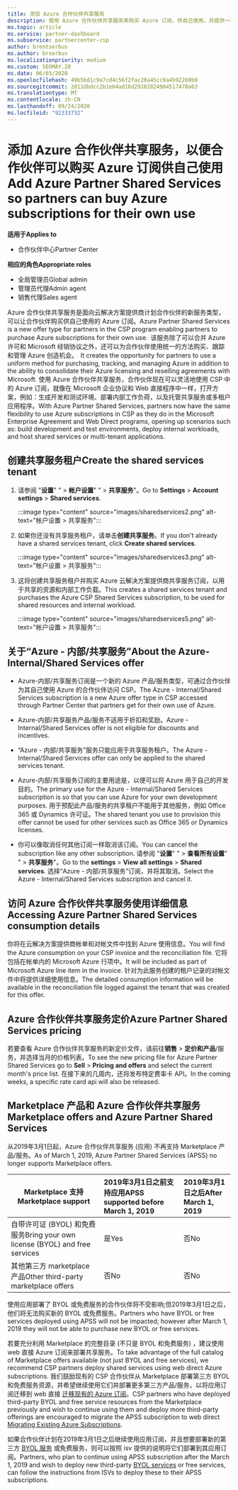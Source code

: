 ```yaml
---
title: 添加 Azure 合作伙伴共享服务
description: 使用 Azure 合作伙伴共享服务来购买 Azure 订阅，供自己使用，并提供一种统一的方法来购买、跟踪和管理 Azure。
ms.topic: article
ms.service: partner-dashboard
ms.subservice: partnercenter-csp
author: brentserbus
ms.author: brserbus
ms.localizationpriority: medium
ms.custom: SEOMAY.20
ms.date: 06/03/2020
ms.openlocfilehash: 49b5bd1c9a7cd4c56f2fac28a45cc8a4b922b9b0
ms.sourcegitcommit: 2d11dbdcc2b1e64ad16d29182824984517470a63
ms.translationtype: MT
ms.contentlocale: zh-CN
ms.lasthandoff: 09/24/2020
ms.locfileid: "92333732"
---
```

# <a name="add-azure-partner-shared-services-so-partners-can-buy-azure-subscriptions-for-their-own-use"></a><span data-ttu-id="351f9-103">添加 Azure 合作伙伴共享服务，以便合作伙伴可以购买 Azure 订阅供自己使用</span><span class="sxs-lookup"><span data-stu-id="351f9-103">Add Azure Partner Shared Services so partners can buy Azure subscriptions for their own use</span></span>

<span data-ttu-id="351f9-104">**适用于**</span><span class="sxs-lookup"><span data-stu-id="351f9-104">**Applies to**</span></span>

- <span data-ttu-id="351f9-105">合作伙伴中心</span><span class="sxs-lookup"><span data-stu-id="351f9-105">Partner Center</span></span>
 
<span data-ttu-id="351f9-106">**相应的角色**</span><span class="sxs-lookup"><span data-stu-id="351f9-106">**Appropriate roles**</span></span>

- <span data-ttu-id="351f9-107">全局管理员</span><span class="sxs-lookup"><span data-stu-id="351f9-107">Global admin</span></span>
- <span data-ttu-id="351f9-108">管理员代理</span><span class="sxs-lookup"><span data-stu-id="351f9-108">Admin agent</span></span>
- <span data-ttu-id="351f9-109">销售代理</span><span class="sxs-lookup"><span data-stu-id="351f9-109">Sales agent</span></span>

<span data-ttu-id="351f9-110">Azure 合作伙伴共享服务是面向云解决方案提供商计划合作伙伴的新服务类型，可以让合作伙伴购买供自己使用的 Azure 订阅。</span><span class="sxs-lookup"><span data-stu-id="351f9-110">Azure Partner Shared Services is a new offer type for partners in the CSP program enabling partners to purchase Azure subscriptions for their own use.</span></span><span data-ttu-id="351f9-111">  该服务除了可以合并 Azure 许可和 Microsoft 经销协议之外，还可以为合作伙伴使用统一的方法购买、跟踪和管理 Azure 创造机会。</span><span class="sxs-lookup"><span data-stu-id="351f9-111">  It creates the opportunity for partners to use a uniform method for purchasing, tracking, and managing Azure in addition to the ability to consolidate their Azure licensing and reselling agreements with Microsoft.</span></span> <span data-ttu-id="351f9-112">使用 Azure 合作伙伴共享服务，合作伙伴现在可以灵活地使用 CSP 中的 Azure 订阅，就像在 Microsoft 企业协议和 Web 直接程序中一样，打开方案，例如：生成开发和测试环境、部署内部工作负荷，以及托管共享服务或多租户应用程序。</span><span class="sxs-lookup"><span data-stu-id="351f9-112">With Azure Partner Shared Services, partners now have the same flexibility to use Azure subscriptions in CSP as they do in the Microsoft Enterprise Agreement and Web Direct programs, opening up scenarios such as:  build development and test environments, deploy internal workloads, and host shared services or multi-tenant applications.</span></span>  

## <a name="create-the-shared-services-tenant"></a><span data-ttu-id="351f9-113">创建共享服务租户</span><span class="sxs-lookup"><span data-stu-id="351f9-113">Create the shared services tenant</span></span>

1. <span data-ttu-id="351f9-114">请参阅 "**设置**" "  >  **帐户设置**" "  >  **共享服务**"。</span><span class="sxs-lookup"><span data-stu-id="351f9-114">Go to **Settings** > **Account settings** > **Shared services**.</span></span>

   :::image type="content" source="images/sharedservices2.png" alt-text="帐户设置 > 共享服务":::

2. <span data-ttu-id="351f9-116">如果你还没有共享服务租户，请单击**创建共享服务**。</span><span class="sxs-lookup"><span data-stu-id="351f9-116">If you don't already have a shared services tenant, click **Create shared services**.</span></span>

   :::image type="content" source="images/sharedservices3.png" alt-text="帐户设置 > 共享服务":::

3. <span data-ttu-id="351f9-118">这将创建共享服务租户并购买 Azure 云解决方案提供商共享服务订阅，以用于共享的资源和内部工作负载。</span><span class="sxs-lookup"><span data-stu-id="351f9-118">This creates a shared services tenant and purchases the Azure CSP Shared Services subscription, to be used for shared resources and internal workload.</span></span>

   :::image type="content" source="images/sharedservices5.png" alt-text="帐户设置 > 共享服务":::

## <a name="about-the-azure--internalshared-services-offer"></a><span data-ttu-id="351f9-120">关于“Azure - 内部/共享服务”</span><span class="sxs-lookup"><span data-stu-id="351f9-120">About the Azure- Internal/Shared Services offer</span></span>

- <span data-ttu-id="351f9-121">Azure-内部/共享服务订阅是一个新的 Azure 产品/服务类型，可通过合作伙伴为其自己使用 Azure 的合作伙伴访问 CSP。</span><span class="sxs-lookup"><span data-stu-id="351f9-121">The Azure - Internal/Shared Services subscription is a new Azure offer type in CSP accessed through Partner Center that partners get for their own use of Azure.</span></span>

- <span data-ttu-id="351f9-122">Azure-内部/共享服务产品/服务不适用于折扣和奖励。</span><span class="sxs-lookup"><span data-stu-id="351f9-122">Azure - Internal/Shared Services offer is not eligible for discounts and incentives.</span></span>

- <span data-ttu-id="351f9-123">“Azure - 内部/共享服务”服务只能应用于共享服务租户。</span><span class="sxs-lookup"><span data-stu-id="351f9-123">The Azure - Internal/Shared Services offer can only be applied to the shared services tenant.</span></span>

- <span data-ttu-id="351f9-124">Azure-内部/共享服务订阅的主要用途是，以便可以将 Azure 用于自己的开发目的。</span><span class="sxs-lookup"><span data-stu-id="351f9-124">The primary use for the Azure - Internal/Shared Services subscription is so that you can use Azure for your own development purposes.</span></span> <span data-ttu-id="351f9-125">用于预配此产品/服务的共享租户不能用于其他服务，例如 Office 365 或 Dynamics 许可证。</span><span class="sxs-lookup"><span data-stu-id="351f9-125">The shared tenant you use to provision this offer cannot be used for other services such as Office 365 or Dynamics licenses.</span></span>

- <span data-ttu-id="351f9-126">你可以像取消任何其他订阅一样取消该订阅。</span><span class="sxs-lookup"><span data-stu-id="351f9-126">You can cancel the subscription like any other subscription.</span></span> <span data-ttu-id="351f9-127">请参阅 "**设置**" "  >  **查看所有设置**" "  >  **共享服务**"。</span><span class="sxs-lookup"><span data-stu-id="351f9-127">Go to the **settings** > **View all settings** > **Shared services**.</span></span> <span data-ttu-id="351f9-128">选择“Azure - 内部/共享服务”订阅，并将其取消。</span><span class="sxs-lookup"><span data-stu-id="351f9-128">Select the Azure - Internal/Shared Services subscription and cancel it.</span></span>

## <a name="accessing-azure-partner-shared-services-consumption-details"></a><span data-ttu-id="351f9-129">访问 Azure 合作伙伴共享服务使用详细信息</span><span class="sxs-lookup"><span data-stu-id="351f9-129">Accessing Azure Partner Shared Services consumption details</span></span>

<span data-ttu-id="351f9-130">你将在云解决方案提供商帐单和对帐文件中找到 Azure 使用信息。</span><span class="sxs-lookup"><span data-stu-id="351f9-130">You will find the Azure consumption on your CSP invoice and the reconciliation file.</span></span> <span data-ttu-id="351f9-131">它将包括在帐单内的 Microsoft Azure 行项中。</span><span class="sxs-lookup"><span data-stu-id="351f9-131">It will be included as part of Microsoft Azure line item in the invoice.</span></span> <span data-ttu-id="351f9-132">针对为此服务创建的租户记录的对帐文件中将提供详细使用信息。</span><span class="sxs-lookup"><span data-stu-id="351f9-132">The detailed consumption information will be available in the reconciliation file logged against the tenant that was created for this offer.</span></span>

## <a name="azure-partner-shared-services-pricing"></a><span data-ttu-id="351f9-133">Azure 合作伙伴共享服务定价</span><span class="sxs-lookup"><span data-stu-id="351f9-133">Azure Partner Shared Services pricing</span></span>

<span data-ttu-id="351f9-134">若要查看 Azure 合作伙伴共享服务的新定价文件，请前往**销售**  >  **定价和产品**/服务，并选择当月的价格列表。</span><span class="sxs-lookup"><span data-stu-id="351f9-134">To see the new pricing file for Azure Partner Shared Services go to **Sell** > **Pricing and offers** and select the current month's price list.</span></span> <span data-ttu-id="351f9-135">在接下来的几周内，还将发布特定费率卡 API。</span><span class="sxs-lookup"><span data-stu-id="351f9-135">In the coming weeks, a specific rate card api will also be released.</span></span>

## <a name="marketplace-offers-and-azure-partner-shared-services"></a><span data-ttu-id="351f9-136">Marketplace 产品和 Azure 合作伙伴共享服务</span><span class="sxs-lookup"><span data-stu-id="351f9-136">Marketplace offers and Azure Partner Shared Services</span></span>

<span data-ttu-id="351f9-137">从2019年3月1日起，Azure 合作伙伴共享服务 (应用) 不再支持 Marketplace 产品/服务。</span><span class="sxs-lookup"><span data-stu-id="351f9-137">As of March 1, 2019, Azure Partner Shared Services (APSS) no longer supports Marketplace offers.</span></span>

|<span data-ttu-id="351f9-138">**Marketplace 支持**</span><span class="sxs-lookup"><span data-stu-id="351f9-138">**Marketplace support**</span></span>   |<span data-ttu-id="351f9-139">**2019年3月1日之前支持应用**</span><span class="sxs-lookup"><span data-stu-id="351f9-139">**APSS supported before March 1, 2019**</span></span>|<span data-ttu-id="351f9-140">**2019年3月1日之后**</span><span class="sxs-lookup"><span data-stu-id="351f9-140">**After March 1, 2019**</span></span>|
|---------------------------|:----------------------------|:-------------------|
|<span data-ttu-id="351f9-141">自带许可证 (BYOL) 和免费服务</span><span class="sxs-lookup"><span data-stu-id="351f9-141">Bring your own license (BYOL) and free services</span></span>   | <span data-ttu-id="351f9-142">是</span><span class="sxs-lookup"><span data-stu-id="351f9-142">Yes</span></span>   | <span data-ttu-id="351f9-143">否</span><span class="sxs-lookup"><span data-stu-id="351f9-143">No</span></span>|
|<span data-ttu-id="351f9-144">其他第三方 marketplace 产品</span><span class="sxs-lookup"><span data-stu-id="351f9-144">Other third-party marketplace offers</span></span>   | <span data-ttu-id="351f9-145">否</span><span class="sxs-lookup"><span data-stu-id="351f9-145">No</span></span>   |<span data-ttu-id="351f9-146">否</span><span class="sxs-lookup"><span data-stu-id="351f9-146">No</span></span>|

<span data-ttu-id="351f9-147">使用应用部署了 BYOL 或免费服务的合作伙伴将不受影响;但2019年3月1日之后，他们将无法购买新的 BYOL 或免费服务。</span><span class="sxs-lookup"><span data-stu-id="351f9-147">Partners who have BYOL or free services deployed using APSS will not be impacted; however after March 1, 2019 they will not be able to purchase new BYOL or free services.</span></span>

<span data-ttu-id="351f9-148">若要充分利用 Marketplace 的完整目录 (不只是 BYOL 和免费服务) ，建议使用 web 直接 Azure 订阅来部署共享服务。</span><span class="sxs-lookup"><span data-stu-id="351f9-148">To take advantage of the full catalog of Marketplace offers available (not just BYOL and free services), we recommend CSP partners deploy shared services using web direct Azure subscriptions.</span></span>  <span data-ttu-id="351f9-149">我们鼓励现有的 CSP 合作伙伴从 Marketplace 部署第三方 BYOL 和免费服务资源，并希望继续使用它们并部署更多第三方产品/服务，以将应用订阅迁移到 web 直接 [迁移现有的 Azure 订阅](/azure/cloud-solution-provider/migration/migration#migrating-existing-azure-subscriptions)。</span><span class="sxs-lookup"><span data-stu-id="351f9-149">CSP partners who have deployed third-party BYOL and free service resources from the Marketplace previously and wish to continue using them and deploy more third-party offerings are encouraged to migrate the APSS subscription to web direct [Migrating Existing Azure Subscriptions](/azure/cloud-solution-provider/migration/migration#migrating-existing-azure-subscriptions).</span></span>

<span data-ttu-id="351f9-150">如果合作伙伴计划在2019年3月1日之后继续使用应用订阅，并且想要部署新的第三方 [BYOL 服务](https://azuremarketplace.microsoft.com/marketplace/apps?filters=byol) 或免费服务，则可以按照 isv 提供的说明将它们部署到其应用订阅。</span><span class="sxs-lookup"><span data-stu-id="351f9-150">Partners, who plan to continue using APSS subscription after the March 1, 2019 and wish to deploy new third-party [BYOL services](https://azuremarketplace.microsoft.com/marketplace/apps?filters=byol) or free services, can follow the instructions from ISVs to deploy these to their APSS subscriptions.</span></span>